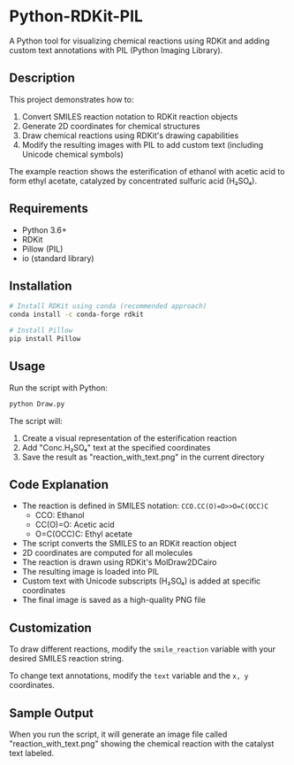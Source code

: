 # Python-RDKit-PIL

A Python tool for visualizing chemical reactions using RDKit and adding custom text annotations with PIL (Python Imaging Library).

## Description

This project demonstrates how to:
1. Convert SMILES reaction notation to RDKit reaction objects
2. Generate 2D coordinates for chemical structures
3. Draw chemical reactions using RDKit's drawing capabilities
4. Modify the resulting images with PIL to add custom text (including Unicode chemical symbols)

The example reaction shows the esterification of ethanol with acetic acid to form ethyl acetate, catalyzed by concentrated sulfuric acid (H₂SO₄).

## Requirements

- Python 3.6+
- RDKit
- Pillow (PIL)
- io (standard library)

## Installation

```bash
# Install RDKit using conda (recommended approach)
conda install -c conda-forge rdkit

# Install Pillow
pip install Pillow
```

## Usage

Run the script with Python:

```bash
python Draw.py
```

The script will:
1. Create a visual representation of the esterification reaction
2. Add "Conc.H₂SO₄" text at the specified coordinates
3. Save the result as "reaction_with_text.png" in the current directory

## Code Explanation

- The reaction is defined in SMILES notation: `CCO.CC(O)=O>>O=C(OCC)C`
  - CCO: Ethanol
  - CC(O)=O: Acetic acid
  - O=C(OCC)C: Ethyl acetate
- The script converts the SMILES to an RDKit reaction object
- 2D coordinates are computed for all molecules
- The reaction is drawn using RDKit's MolDraw2DCairo
- The resulting image is loaded into PIL
- Custom text with Unicode subscripts (H₂SO₄) is added at specific coordinates
- The final image is saved as a high-quality PNG file

## Customization

To draw different reactions, modify the `smile_reaction` variable with your desired SMILES reaction string.

To change text annotations, modify the `text` variable and the `x, y` coordinates.

## Sample Output

When you run the script, it will generate an image file called "reaction_with_text.png" showing the chemical reaction with the catalyst text labeled.
